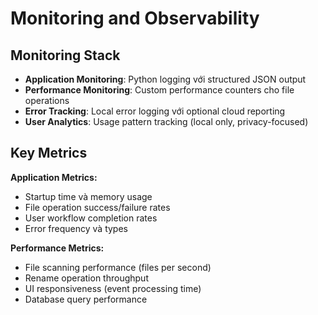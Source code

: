 # Monitoring and Observability

## Monitoring Stack
- **Application Monitoring**: Python logging với structured JSON output
- **Performance Monitoring**: Custom performance counters cho file operations
- **Error Tracking**: Local error logging với optional cloud reporting
- **User Analytics**: Usage pattern tracking (local only, privacy-focused)

## Key Metrics

**Application Metrics:**
- Startup time và memory usage
- File operation success/failure rates
- User workflow completion rates
- Error frequency và types

**Performance Metrics:**
- File scanning performance (files per second)
- Rename operation throughput
- UI responsiveness (event processing time)
- Database query performance
